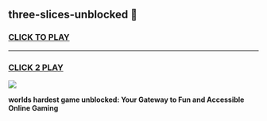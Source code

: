 
## three-slices-unblocked 👋
<h3>
<a href="https://premium.freeplayer.one?title=three-slices-unblocked&ref=14F">CLICK TO PLAY</a></h3>
<hr>

<h3>
<a href="https://premium.freeplayer.one?title=three-slices-unblocked&ref=14F">CLICK 2 PLAY</a>
  
</h3>

<a href="https://premium.freeplayer.one?title=three-slices-unblocked&ref=12F/"><img src="https://clearcache.store/games.png"></a>


**worlds hardest game unblocked: Your Gateway to Fun and Accessible Online Gaming**
